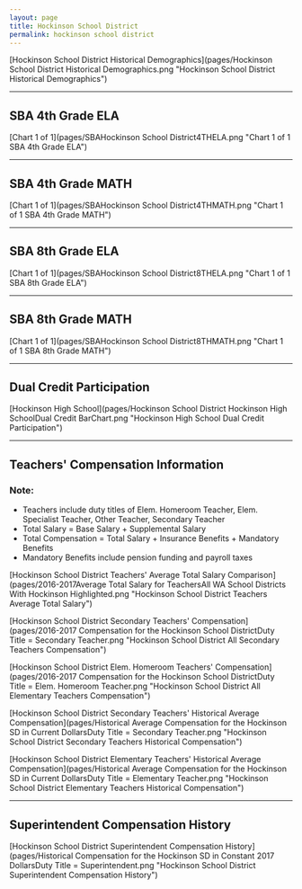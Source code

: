 ```yaml
---
layout: page
title: Hockinson School District
permalink: hockinson school district
---
```



[Hockinson School District Historical Demographics](pages/Hockinson School District Historical Demographics.png "Hockinson School District Historical Demographics")

___

## SBA 4th Grade ELA

[Chart 1 of 1](pages/SBAHockinson School District4THELA.png "Chart 1 of 1 SBA 4th Grade ELA")


___

## SBA 4th Grade MATH

[Chart 1 of 1](pages/SBAHockinson School District4THMATH.png "Chart 1 of 1 SBA 4th Grade MATH")


___

## SBA 8th Grade ELA

[Chart 1 of 1](pages/SBAHockinson School District8THELA.png "Chart 1 of 1 SBA 8th Grade ELA")


___

## SBA 8th Grade MATH

[Chart 1 of 1](pages/SBAHockinson School District8THMATH.png "Chart 1 of 1 SBA 8th Grade MATH")


___

## Dual Credit Participation

[Hockinson High School](pages/Hockinson School District Hockinson High SchoolDual Credit BarChart.png "Hockinson High School Dual Credit Participation")


___

## Teachers' Compensation Information
### Note:
- Teachers include duty titles of Elem. Homeroom Teacher, Elem. Specialist Teacher, Other Teacher, Secondary Teacher
- Total Salary = Base Salary + Supplemental Salary
- Total Compensation = Total Salary + Insurance Benefits + Mandatory Benefits
- Mandatory Benefits include pension funding and payroll taxes

[Hockinson School District Teachers' Average Total Salary Comparison](pages/2016-2017Average Total Salary for TeachersAll WA School Districts With Hockinson Highlighted.png "Hockinson School District Teachers Average Total Salary")

[Hockinson School District Secondary Teachers' Compensation](pages/2016-2017 Compensation for the Hockinson School DistrictDuty Title = Secondary Teacher.png "Hockinson School District All Secondary Teachers Compensation")

[Hockinson School District Elem. Homeroom Teachers' Compensation](pages/2016-2017 Compensation for the Hockinson School DistrictDuty Title = Elem. Homeroom Teacher.png "Hockinson School District All Elementary Teachers Compensation")

[Hockinson School District Secondary Teachers' Historical Average Compensation](pages/Historical Average Compensation for the Hockinson SD in Current DollarsDuty Title = Secondary Teacher.png "Hockinson School District Secondary Teachers Historical Compensation")

[Hockinson School District Elementary Teachers' Historical Average Compensation](pages/Historical Average Compensation for the Hockinson SD in Current DollarsDuty Title = Elementary Teacher.png "Hockinson School District Elementary Teachers Historical Compensation")


___

## Superintendent Compensation History

[Hockinson School District Superintendent Compensation History](pages/Historical Compensation for the Hockinson SD in Constant 2017 DollarsDuty Title = Superintendent.png "Hockinson School District Superintendent Compensation History")

